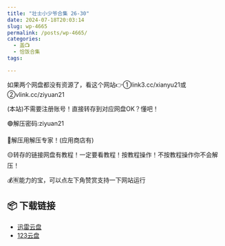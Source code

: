 ```yaml
---
title: "壮士小少爷合集 26-30"
date: 2024-07-18T20:03:14
slug: wp-4665
permalink: /posts/wp-4665/
categories:
  - 盖📺
  - 恰饭合集
tags:

---
```


如果两个网盘都没有资源了，看这个网站👉①link3.cc/xianyu21或②vlink.cc/ziyuan21

(本站)不需要注册账号！直接转存到对应网盘OK？懂吧！

🟢解压密码:ziyuan21

🔵解压用解压专家！(应用商店有)

🟡转存的链接网盘有教程！一定要看教程！按教程操作！不按教程操作你不会解压！

💰🈶能力的宝，可以点左下角赞赏支持一下网站运行

## 📦 下载链接
- [迅雷云盘](https://blziyuan21.com/pay-download/4665?key=1d3770211d&down_id=0)
- [123云盘](https://blziyuan21.com/pay-download/4665?key=1d3770211d&down_id=1)

